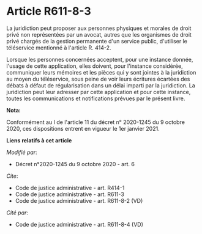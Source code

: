 # Article R611-8-3

La juridiction peut proposer aux personnes physiques et morales de droit privé non représentées par un avocat, autres que les
organismes de droit privé chargés de la gestion permanente d'un service public, d'utiliser le téléservice mentionné à
l'article R. 414-2.

Lorsque les personnes concernées acceptent, pour une instance donnée, l'usage de cette application, elles doivent, pour
l'instance considérée, communiquer leurs mémoires et les pièces qui y sont jointes à la juridiction au moyen du téléservice,
sous peine de voir leurs écritures écartées des débats à défaut de régularisation dans un délai imparti par la juridiction.
La juridiction peut leur adresser par cette application et pour cette instance, toutes les communications et notifications
prévues par le présent livre.

**Nota:**

Conformément au I de l'article 11 du décret n° 2020-1245 du 9 octobre 2020, ces dispositions entrent en vigueur le 1er
janvier 2021.

**Liens relatifs à cet article**

_Modifié par_:

  - Décret n°2020-1245 du 9 octobre 2020 - art. 6

_Cite_:

  - Code de justice administrative - art. R414-1
  - Code de justice administrative - art. R611-3
  - Code de justice administrative - art. R611-8-2 (VD)

_Cité par_:

  - Code de justice administrative - art. R611-8-4 (VD)

